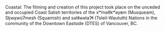 Coastal: The filming and creation of this project took place on the unceded and occupied Coast Salish territories of the xʷməθkʷəy̓əm (Musqueam), Sḵwx̱wú7mesh (Squamish) and səl̓ilwətaɁɬ (Tsleil-Waututh) Nations in the community of the Downtown Eastside (DTES) of Vancouver, BC.